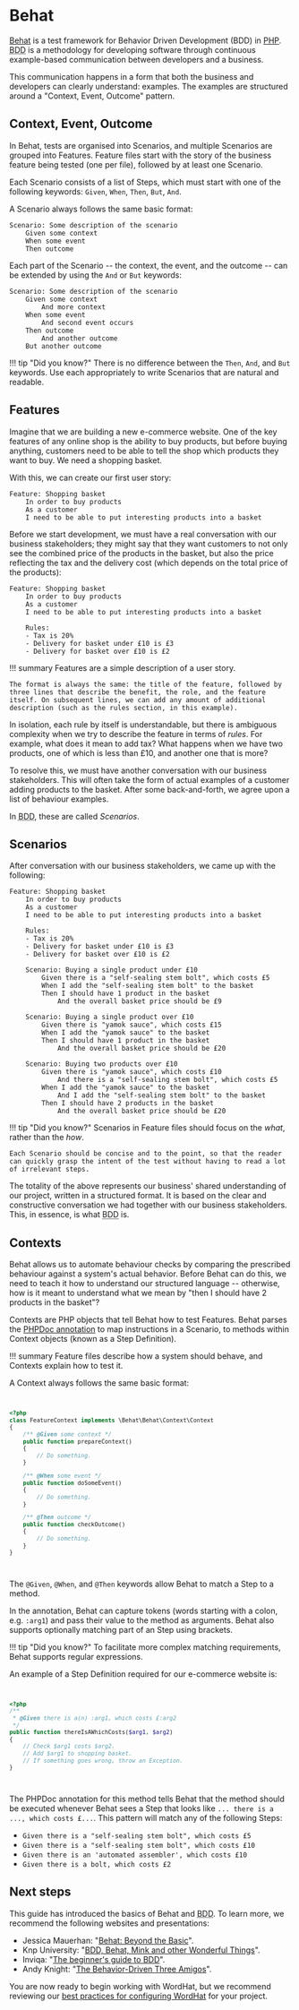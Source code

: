 # Behat

[Behat](http://behat.org) is a test framework for Behavior Driven Development (BDD) in [PHP](https://secure.php.net). <abbr title="Behavior Driven Development">BDD</abbr> is a methodology for developing software through continuous example-based communication between developers and a business.

This communication happens in a form that both the business and developers can clearly understand: examples. The examples are structured around a "Context, Event, Outcome" pattern.


## Context, Event, Outcome

In Behat, tests are organised into Scenarios, and multiple Scenarios are grouped into Features. Feature files start with the story of the business feature being tested (one per file), followed by at least one Scenario.

Each Scenario consists of a list of Steps, which must start with one of the following keywords: `Given`, `When`, `Then`, `But`, `And`.

A Scenario always follows the same basic format:

```gherkin
Scenario: Some description of the scenario
    Given some context
    When some event
    Then outcome
```

Each part of the Scenario -- the context, the event, and the
outcome -- can be extended by using the `And` or `But` keywords:

```gherkin
Scenario: Some description of the scenario
    Given some context
        And more context
    When some event
        And second event occurs
    Then outcome
        And another outcome
    But another outcome
```

!!! tip "Did you know?"
    There is no difference between the `Then`, `And`, and `But` keywords. Use each appropriately to write Scenarios that are natural and readable.


## Features

Imagine that we are building a new e-commerce website. One of the key features of any online shop is the ability to buy products, but before buying anything, customers need to be able to tell the shop which products they want to buy. We need a shopping basket.

With this, we can create our first user story:

```gherkin
Feature: Shopping basket
    In order to buy products
    As a customer
    I need to be able to put interesting products into a basket
```

Before we start development, we must have a real conversation with our business stakeholders; they might say that they want customers to not only see the combined price of the products in the basket, but also the price reflecting the tax and the delivery cost (which depends on the total price of the products):

```gherkin
Feature: Shopping basket
    In order to buy products
    As a customer
    I need to be able to put interesting products into a basket

    Rules:
    - Tax is 20%
    - Delivery for basket under £10 is £3
    - Delivery for basket over £10 is £2
```

!!! summary
    Features are a simple description of a user story.

    The format is always the same: the title of the feature, followed by three lines that describe the benefit, the role, and the feature itself. On subsequent lines, we can add any amount of additional description (such as the rules section, in this example).

In isolation, each rule by itself is understandable, but there is ambiguous complexity when we try to describe the feature in terms of *rules*. For example, what does it mean to add tax? What happens when we have two products, one of which is less than £10, and another one that is more?

To resolve this, we must have another conversation with our business stakeholders. This will often take the form of actual examples of a customer adding products to the basket. After some back-and-forth, we agree upon a list of behaviour examples.

In <abbr title="Behavior Driven Development">BDD</abbr>, these are called *Scenarios*.


## Scenarios

After conversation with our business stakeholders, we came up with the following:

```gherkin
Feature: Shopping basket
    In order to buy products
    As a customer
    I need to be able to put interesting products into a basket

    Rules:
    - Tax is 20%
    - Delivery for basket under £10 is £3
    - Delivery for basket over £10 is £2

    Scenario: Buying a single product under £10
        Given there is a "self-sealing stem bolt", which costs £5
        When I add the "self-sealing stem bolt" to the basket
        Then I should have 1 product in the basket
            And the overall basket price should be £9

    Scenario: Buying a single product over £10
        Given there is "yamok sauce", which costs £15
        When I add the "yamok sauce" to the basket
        Then I should have 1 product in the basket
            And the overall basket price should be £20

    Scenario: Buying two products over £10
        Given there is "yamok sauce", which costs £10
            And there is a "self-sealing stem bolt", which costs £5
        When I add the "yamok sauce" to the basket
            And I add the "self-sealing stem bolt" to the basket
        Then I should have 2 products in the basket
            And the overall basket price should be £20
```

!!! tip "Did you know?"
    Scenarios in Feature files should focus on the *what*, rather than the *how*.

    Each Scenario should be concise and to the point, so that the reader can quickly grasp the intent of the test without having to read a lot of irrelevant steps.

The totality of the above represents our business' shared understanding of our project, written in a structured format. It is based on the clear and constructive conversation we had together with our business stakeholders. This, in essence, is what <abbr title="Behavior Driven Development">BDD</abbr> is.


## Contexts

Behat allows us to automate behaviour checks by comparing the prescribed behaviour against a system's actual behavior. Before Behat can do this, we need to teach it how to understand our structured language -- otherwise, how is it meant to understand what we mean by "then I should have 2 products in the basket"?

Contexts are PHP objects that tell Behat how to test Features. Behat parses the [PHPDoc annotation](https://en.wikipedia.org/wiki/PHPDoc) to map instructions in a Scenario, to methods within Context objects (known as a Step Definition).

!!! summary
    Feature files describe how a system should behave, and Contexts explain how to test it.

A Context always follows the same basic format:
<code>
```php
<?php
class FeatureContext implements \Behat\Behat\Context\Context
{
    /** @Given some context */
    public function prepareContext()
    {
        // Do something.
    }

    /** @When some event */
    public function doSomeEvent()
    {
        // Do something.
    }

    /** @Then outcome */
    public function checkOutcome()
    {
        // Do something.
    }
}
```
</code>

The `@Given`, `@When`, and `@Then` keywords allow Behat to match a Step to a method.

In the annotation, Behat can capture tokens (words starting with a colon, e.g.
`:arg1`) and pass their value to the method as arguments. Behat also supports optionally matching part of an Step using brackets.

!!! tip "Did you know?"
    To facilitate more complex matching requirements, Behat supports regular expressions.

An example of a Step Definition required for our e-commerce website is:
<code>
```php
<?php
/**
 * @Given there is a(n) :arg1, which costs £:arg2
 */
public function thereIsAWhichCosts($arg1, $arg2)
{
    // Check $arg1 costs $arg2.
    // Add $arg1 to shopping basket.
    // If something goes wrong, throw an Exception.
}
```
</code>

The PHPDoc annotation for this method tells Behat that the method should be executed whenever Behat sees a Step that looks like `... there is a ..., which costs £...`. This pattern will match any of the following Steps:

* `Given there is a "self-sealing stem bolt", which costs £5`
* `Given there is a "self-sealing stem bolt", which costs £10`
* `Given there is an 'automated assembler', which costs £10`
* `Given there is a bolt, which costs £2`


## Next steps

This guide has introduced the basics of Behat and <abbr title="Behavior Driven Development">BDD</abbr>. To learn more, we recommend the following websites and presentations:

* Jessica Mauerhan: "[Behat: Beyond the Basic](https://jmauerhan.wordpress.com/talks/behat-beyond-the-basics/)".
* Knp University: "[BDD, Behat, Mink and other Wonderful Things](https://knpuniversity.com/screencast/behat)".
* Inviqa: "[The beginner's guide to BDD](https://inviqa.com/blog/bdd-guide)".
* Andy Knight: "[The Behavior-Driven Three Amigos](https://automationpanda.com/2017/02/20/the-behavior-driven-three-amigos/)".

You are now ready to begin working with WordHat, but we recommend reviewing our [best practices for configuring WordHat](wordhat-intro.md) for your project.
